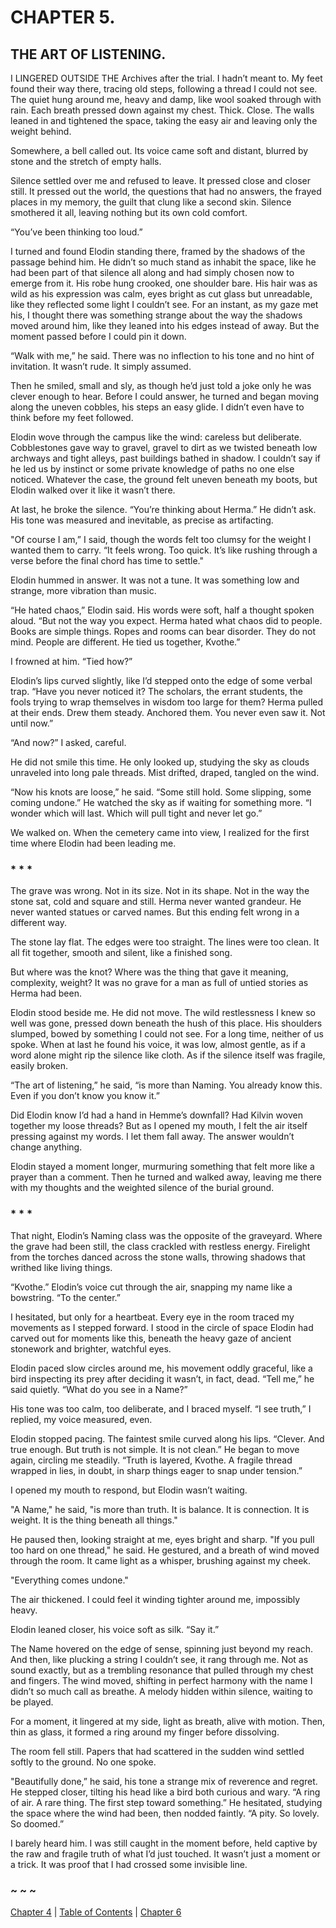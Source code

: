 # CHAPTER 5.

## THE ART OF LISTENING.


I LINGERED OUTSIDE THE Archives after the trial. I hadn’t meant to. My feet found their way there, tracing old steps, following a thread I could not see. The quiet hung around me, heavy and damp, like wool soaked through with rain. Each breath pressed down against my chest. Thick. Close. The walls leaned in and tightened the space, taking the easy air and leaving only the weight behind.

Somewhere, a bell called out. Its voice came soft and distant, blurred by stone and the stretch of empty halls.

Silence settled over me and refused to leave. It pressed close and closer still. It pressed out the world, the questions that had no answers, the frayed places in my memory, the guilt that clung like a second skin. Silence smothered it all, leaving nothing but its own cold comfort.

“You’ve been thinking too loud.”

I turned and found Elodin standing there, framed by the shadows of the passage behind him. He didn’t so much stand as inhabit the space, like he had been part of that silence all along and had simply chosen now to emerge from it. His robe hung crooked, one shoulder bare. His hair was as wild as his expression was calm, eyes bright as cut glass but unreadable, like they reflected some light I couldn’t see. For an instant, as my gaze met his, I thought there was something strange about the way the shadows moved around him, like they leaned into his edges instead of away. But the moment passed before I could pin it down.

“Walk with me,” he said. There was no inflection to his tone and no hint of invitation. It wasn’t rude. It simply assumed.

Then he smiled, small and sly, as though he’d just told a joke only he was clever enough to hear. Before I could answer, he turned and began moving along the uneven cobbles, his steps an easy glide. I didn’t even have to think before my feet followed.

Elodin wove through the campus like the wind: careless but deliberate. Cobblestones gave way to gravel, gravel to dirt as we twisted beneath low archways and tight alleys, past buildings bathed in shadow. I couldn’t say if he led us by instinct or some private knowledge of paths no one else noticed. Whatever the case, the ground felt uneven beneath my boots, but Elodin walked over it like it wasn’t there.

At last, he broke the silence. “You’re thinking about Herma.” He didn’t ask. His tone was measured and inevitable, as precise as artifacting.

"Of course I am,” I said, though the words felt too clumsy for the weight I wanted them to carry. “It feels wrong. Too quick. It’s like rushing through a verse before the final chord has time to settle."

Elodin hummed in answer. It was not a tune. It was something low and strange, more vibration than music.

“He hated chaos,” Elodin said. His words were soft, half a thought spoken aloud. “But not the way you expect. Herma hated what chaos did to people. Books are simple things. Ropes and rooms can bear disorder. They do not mind. People are different. He tied us together, Kvothe.”

I frowned at him. “Tied how?”

Elodin’s lips curved slightly, like I’d stepped onto the edge of some verbal trap. “Have you never noticed it? The scholars, the errant students, the fools trying to wrap themselves in wisdom too large for them? Herma pulled at their ends. Drew them steady. Anchored them. You never even saw it. Not until now.”

“And now?” I asked, careful.

He did not smile this time. He only looked up, studying the sky as clouds unraveled into long pale threads. Mist drifted, draped, tangled on the wind.

“Now his knots are loose,” he said. “Some still hold. Some slipping, some coming undone.” He watched the sky as if waiting for something more. “I wonder which will last. Which will pull tight and never let go.”

We walked on. When the cemetery came into view, I realized for the first time where Elodin had been leading me.

### * * *

The grave was wrong. Not in its size. Not in its shape. Not in the way the stone sat, cold and square and still. Herma never wanted grandeur. He never wanted statues or carved names. But this ending felt wrong in a different way.

The stone lay flat. The edges were too straight. The lines were too clean. It all fit together, smooth and silent, like a finished song.

But where was the knot? Where was the thing that gave it meaning, complexity, weight? It was no grave for a man as full of untied stories as Herma had been.

Elodin stood beside me. He did not move. The wild restlessness I knew so well was gone, pressed down beneath the hush of this place. His shoulders slumped, bowed by something I could not see. For a long time, neither of us spoke. When at last he found his voice, it was low, almost gentle, as if a word alone might rip the silence like cloth. As if the silence itself was fragile, easily broken.

“The art of listening,” he said, “is more than Naming. You already know this. Even if you don’t know you know it.”

Did Elodin know I’d had a hand in Hemme’s downfall? Had Kilvin woven together my loose threads? But as I opened my mouth, I felt the air itself pressing against my words. I let them fall away. The answer wouldn’t change anything.

Elodin stayed a moment longer, murmuring something that felt more like a prayer than a comment. Then he turned and walked away, leaving me there with my thoughts and the weighted silence of the burial ground.

### * * *

That night, Elodin’s Naming class was the opposite of the graveyard. Where the grave had been still, the class crackled with restless energy. Firelight from the torches danced across the stone walls, throwing shadows that writhed like living things.

“Kvothe.” Elodin’s voice cut through the air, snapping my name like a bowstring. “To the center.”

I hesitated, but only for a heartbeat. Every eye in the room traced my movements as I stepped forward. I stood in the circle of space Elodin had carved out for moments like this, beneath the heavy gaze of ancient stonework and brighter, watchful eyes.

Elodin paced slow circles around me, his movement oddly graceful, like a bird inspecting its prey after deciding it wasn’t, in fact, dead. “Tell me,” he said quietly. “What do you see in a Name?”

His tone was too calm, too deliberate, and I braced myself. “I see truth,” I replied, my voice measured, even.

Elodin stopped pacing. The faintest smile curved along his lips. “Clever. And true enough. But truth is not simple. It is not clean.” He began to move again, circling me steadily. “Truth is layered, Kvothe. A fragile thread wrapped in lies, in doubt, in sharp things eager to snap under tension.”

I opened my mouth to respond, but Elodin wasn’t waiting.

"A Name," he said, "is more than truth. It is balance. It is connection. It is weight. It is the thing beneath all things."

He paused then, looking straight at me, eyes bright and sharp. "If you pull too hard on one thread," he said. He gestured, and a breath of wind moved through the room. It came light as a whisper, brushing against my cheek.

"Everything comes undone."

The air thickened. I could feel it winding tighter around me, impossibly heavy.

Elodin leaned closer, his voice soft as silk. “Say it.”

The Name hovered on the edge of sense, spinning just beyond my reach. And then, like plucking a string I couldn’t see, it rang through me. Not as sound exactly, but as a trembling resonance that pulled through my chest and fingers. The wind moved, shifting in perfect harmony with the name I didn’t so much call as breathe. A melody hidden within silence, waiting to be played.

For a moment, it lingered at my side, light as breath, alive with motion. Then, thin as glass, it formed a ring around my finger before dissolving.

The room fell still. Papers that had scattered in the sudden wind settled softly to the ground. No one spoke.

"Beautifully done,” he said, his tone a strange mix of reverence and regret. He stepped closer, tilting his head like a bird both curious and wary. “A ring of air. A rare thing. The first step toward something.” He hesitated, studying the space where the wind had been, then nodded faintly. “A pity. So lovely. So doomed.”

I barely heard him. I was still caught in the moment before, held captive by the raw and fragile truth of what I’d just touched. It wasn’t just a moment or a trick. It was proof that I had crossed some invisible line.

### ~ ~ ~

[Chapter 4](CHAPTER_04.md) | [Table of Contents](Table_of_Contents.md) | [Chapter 6](CHAPTER_06.md)

